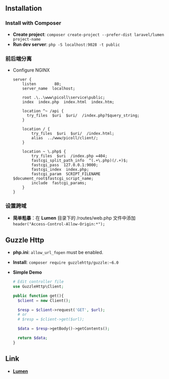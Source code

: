 ## Installation

### Install with Composer

- **Create project**: `composer create-project --prefer-dist laravel/lumen project-name`
- **Run dev server**: `php -S localhost:9028 -t public`

### 前后端分离

- Configure NGINX

  ```nginx
  server {
      listen        80;
      server_name  localhost;

      root .\..\www\picoll\service\public;
      index  index.php  index.html  index.htm;

      location ^~ /api {
        try_files  $uri  $uri/  /index.php?$query_string;
      }

      location / {
          try_files  $uri  $uri/  /index.html;
          alias  ../www/picoll/client/;
      }

      location ~ \.php$ {
          try_files  $uri  /index.php =404;
          fastcgi_split_path_info  ^(.+\.php)(/.+)$;
          fastcgi_pass  127.0.0.1:9000;
          fastcgi_index  index.php;
          fastcgi_param  SCRIPT_FILENAME  $document_root$fastcgi_script_name;
          include  fastcgi_params;
      }
  }
  ```

### 设置跨域

- **简单粗暴**：在 **Lumen** 目录下的 /routes/web.php 文件中添加 `header("Access-Control-Allow-Origin:*");`

## Guzzle Http

- **php.ini**: `allow_url_fopen` must be enabled.
- **Install**: `composer require guzzlehttp/guzzle:~6.0`
- **Simple Demo**

  ```php
  # Edit controller file
  use GuzzleHttp\Client;

  public function get(){
    $client = new Client();

    $resp = $client->request('GET', $url);
    # or
    # $resp = $client->get($url);

    $data = $resp->getBody()->getContents();

    return $data;
  }
  ```

## Link

- [**Lumen**](https://lumen.laravel.com/)
